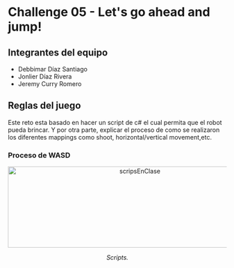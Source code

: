 # Challenge 05 - Let's go ahead and jump!

## Integrantes del equipo
- Debbimar Díaz Santiago
- Jonlier Díaz Rivera
- Jeremy Curry Romero

## Reglas del juego
Este reto esta basado en hacer un script de c# el cual permita que el robot pueda brincar. Y por otra parte, explicar el proceso de como se realizaron los diferentes mappings como shoot, horizontal/vertical movement,etc.

### Proceso de WASD
<div align="center">
  <img src=<img width="592" height="187" alt="scripsEnClase" src="https://github.com/user-attachments/assets/dc49dfee-2424-456a-b5cf-2864487b35c2" />
  <p><i>Scripts.</i></p>
</div>




